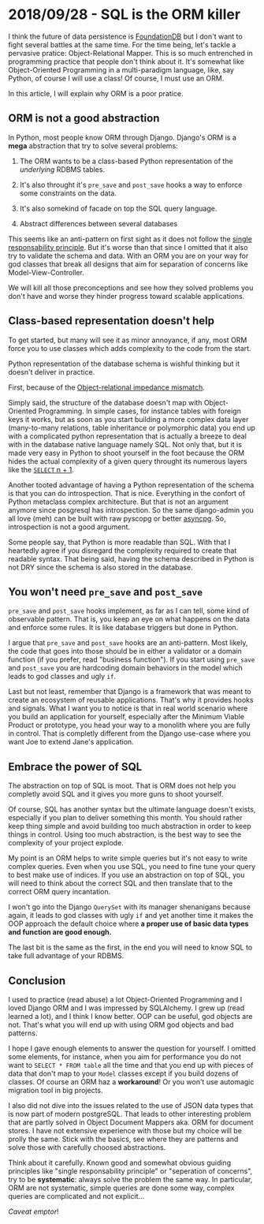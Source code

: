 # 2018/09/28 - SQL is the ORM killer

I think the future of data persistence is
[FoundationDB](http://foundationdb.org/) but I don't want to fight
several battles at the same time. For the time being, let's tackle a
pervasive pratice: Object-Relational Mapper. This is so much
entrenched in programming practice that people don't think about it.
It's somewhat like Object-Oriented Programming in a multi-paradigm
language, like, say Python, of course I will use a class! Of course, I
must use an ORM.

In this article, I will explain why ORM is a poor pratice.

## ORM is not a good abstraction

In Python, most people know ORM through Django. Django's ORM is a
**mega** abstraction that try to solve several problems:

1. The ORM wants to be a class-based Python representation of the
   *underlying* RDBMS tables.

2. It's also throught it's `pre_save` and `post_save` hooks a way to
   enforce some constraints on the data.

3. It's also somekind of facade on top the SQL query language.

4. Abstract differences between several databases

This seems like an anti-pattern on first sight as it does not follow
the [single responsability
principle](https://en.wikipedia.org/wiki/Single_responsibility_principle). But
it's worse than that since I omitted that it also try to validate the
schema and data. With an ORM you are on your way for god classes that
break all designs that aim for separation of concerns like
Model-View-Controller.

We will kill all those preconceptions and see how they solved problems
you don't have and worse they hinder progress toward scalable
applications.

## Class-based representation doesn't help

To get started, but many will see it as minor annoyance, if any, most
ORM force you to use classes which adds complexity to the code from
the start.

Python representation of the database schema is wishful thinking but
it doesn't deliver in practice.

First, because of the [Object-relational impedance
mismatch](https://en.wikipedia.org/wiki/Object-relational_impedance_mismatch).

Simply said, the structure of the database doesn't map with
Object-Oriented Programming. In simple cases, for instance tables with
foreign keys it works, but as soon as you start building a more
complex data layer (many-to-many relations, table inheritance or
polymorphic data) you end up with a complicated python representation
that is actually a breeze to deal with in the database native language
namely SQL. Not only that, but it is made very easy in Python to shoot
yourself in the foot because the ORM hides the actual complexity of a
given query throught its numerous layers like the [`SELECT` n +
1](https://stackoverflow.com/q/97197/140837).

Another tooted advantage of having a Python representation of the
schema is that you can do introspection. That is nice. Everything
in the confort of Python metaclass complex architecture. But that is
not an argument anymore since posgresql has introspection. So the same
django-admin you all love (meh) can be built with raw pyscopg or
better [asyncpg](https://github.com/MagicStack/asyncpg). So,
introspection is not a good argument.

Some people say, that Python is more readable than SQL. With that I
heartedly agree if you disregard the complexity required to create
that readable syntax. That being said, having the schema described in
Python is not DRY since the schema is also stored in the database.

## You won't need `pre_save` and `post_save`

`pre_save` and `post_save` hooks implement, as far as I can tell, some
kind of observable pattern. That is, you keep an eye on what happens
on the data and enforce some rules. It is like database triggers but
done in Python.

I argue that `pre_save` and `post_save` hooks are an
anti-pattern. Most likely, the code that goes into those should be in
either a validator or a domain function (if you prefer, read "business
function"). If you start using `pre_save` and `post_save` you are
hardcoding domain behaviors in the model which leads to god classes
and ugly `if`.

Last but not least, remember that Django is a framework that was meant
to create an ecosystem of reusable applications. That's why it
provides hooks and signals. What I want you to notice is that in real
world scenario where you build an application for yourself, especially
after the Minimum Viable Product or prototype, you head your way to a
monolith where you are fully in control. That is completly different
from the Django use-case where you want Joe to extend Jane's
application.

## Embrace the power of SQL

The abstraction on top of SQL is moot. That is ORM does not help you
completly avoid SQL and it gives you more guns to shoot yourself.

Of course, SQL has another syntax but the ultimate language doesn't
exists, especially if you plan to deliver something this month. You
should rather keep thing simple and avoid building too much
abstraction in order to keep things in control. Using too much
abstraction, is the best way to see the complexity of your project
explode.

My point is an ORM helps to write simple queries but it's not easy to
write complex queries. Even when you use SQL, you need to fine tune
your query to best make use of indices. If you use an abstraction on
top of SQL, you will need to think about the correct SQL and then
translate that to the correct ORM query incantation.

I won't go into the Django `QuerySet` with its manager shenanigans
because again, it leads to god classes with ugly `if` and yet another
time it makes the OOP approach the default choice where **a proper use
of basic data types and function are good enough.**

The last bit is the same as the first, in the end you will need to
know SQL to take full advantage of your RDBMS.

## Conclusion

I used to practice (read abuse) a lot Object-Oriented Programming and
I loved Django ORM and I was impressed by SQLAlchemy. I grew up (read
learned a lot), and I think I know better. OOP can be useful, god
objects are not. That's what you will end up with using ORM god
objects and bad patterns.

I hope I gave enough elements to answer the question for yourself.  I
omitted some elements, for instance, when you aim for performance you
do not want to `SELECT * FROM table` all the time and that you end up
with pieces of data that don't map to your `Model` classes except if
you build dozens of classes. Of course an ORM haz a **workaround**!
Or you won't use automagic migration tool in big projects.

I also did not dive into the issues related to the use of JSON data
types that is now part of modern postgreSQL. That leads to other
interesting problem that are partly solved in Object Document Mappers
aka. ORM for document stores. I have not extensive experience with
those but my choice will be prolly the same. Stick with the basics,
see where they are patterns and solve those with carefully choosed
abstractions.

Think about it carefully. Known good and somewhat obvious guiding
principles like "single responsability principle" or "seperation of
concerns", try to be **systematic**: always solve the problem the same
way. In particular, ORM are not systematic, simple queries are done
some way, complex queries are complicated and not explicit...

*Caveat emptor*!
